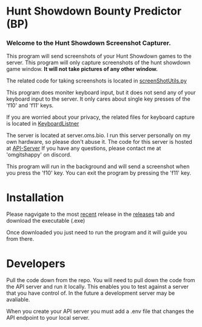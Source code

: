 # Hunt Showdown Bounty Predictor (BP)

### Welcome to the Hunt Showdown Screenshot Capturer.
          
This program will send screenshots of your Hunt Showdown games to the server.
This program will only capture screenshots of the hunt showdown game window.
**It will not take pictures of any other window.**

The related code for taking screenshots is located in [screenShotUtils.py](screenShotUtils.py)

This program does moniter keyboard input, but it does not send any of your keyboard input to the server.
It only cares about single key presses of the 'f10' and 'f11' keys.

If you are worried about your privacy, the related files for keyboard capture is located in [KeyboardListner](KeyboardListner.py)

The server is located at server.oms.bio.
I run this server personally on my own hardware, so please don't abuse it.
The code for this server is hosted at [API-Server](https://github.com/Hunt-Bounty-Predictor/API-Server)
If you have any questions, please contact me at 'omgitshappy' on discord.

This program will run in the background and will send a screenshot when you press the 'f10' key.
You can exit the program by pressing the 'f11' key.

# Installation
Please nagvigate to the most [recent](https://github.com/Hunt-Bounty-Predictor/File-Uploader/releases) release in the [releases](https://github.com/Hunt-Bounty-Predictor/File-Uploader) tab and download the executable (.exe)

Once downloaded you just need to run the program and it will guide you from there.

# Developers
Pull the code down from the repo. You will need to pull down the code from the API server and run it locally. This enables you to test against a server that you have control of. In the future a development server may be avaliable.

When you create your API server you must add a .env file that changes the API endpoint to your local server.